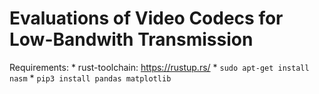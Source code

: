 # Evaluations of Video Codecs for Low-Bandwith Transmission

Requirements:
    * rust-toolchain: https://rustup.rs/
    * `sudo apt-get install nasm` 
    * `pip3 install pandas matplotlib`